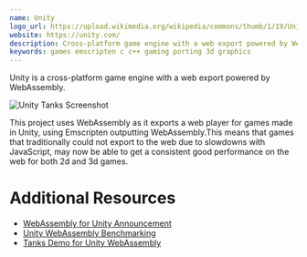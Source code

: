 ```yaml
---
name: Unity
logo_url: https://upload.wikimedia.org/wikipedia/commons/thumb/1/19/Unity_Technologies_logo.svg/1200px-Unity_Technologies_logo.svg.png
website: https://unity.com/
description: Cross-platform game engine with a web export powered by WebAssembly
keywords: games emscripten c c++ gaming porting 3d graphics
---
```


Unity is a cross-platform game engine with a web export powered by WebAssembly.

![Unity Tanks Screenshot](https://images.techhive.com/images/article/2017/03/tanks-unity-100712791-large.jpg)

This project uses WebAssembly as it exports a web player for games made in Unity, using Emscripten outputting WebAssembly.This means that games that traditionally could not export to the web due to slowdowns with JavaScript, may now be able to get a consistent good performance on the web for both 2d and 3d games.

# Additional Resources

- [WebAssembly for Unity Announcement](https://blogs.unity3d.com/2018/08/15/webassembly-is-here/)
- [Unity WebAssembly Benchmarking](https://blogs.unity3d.com/2018/09/17/webassembly-load-times-and-performance/)
- [Tanks Demo for Unity WebAssembly](https://wasm.bootcss.com/demo/)
